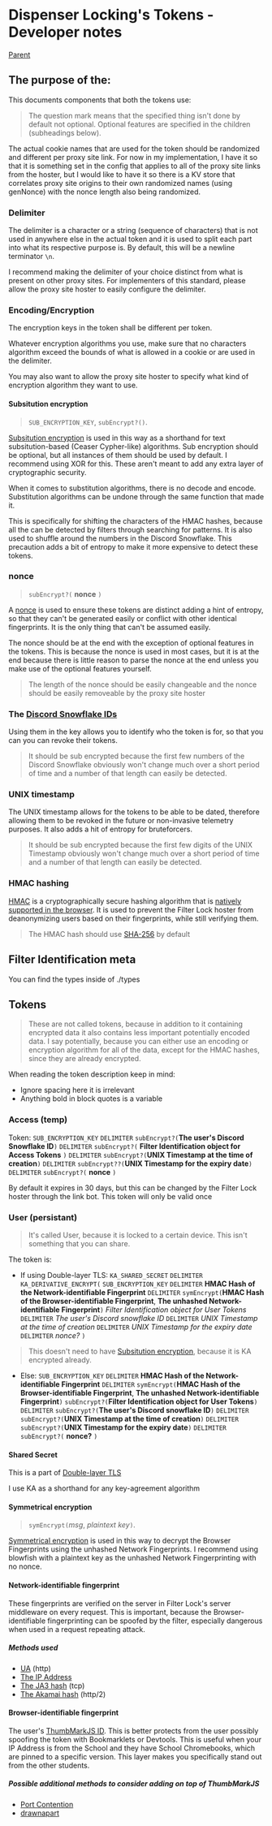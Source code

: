 # Dispenser Locking's Tokens - Developer notes

[Parent](../README.md)

## The purpose of the:

This documents components that both the tokens use:

> The question mark means that the specified thing isn't done by default not optional. Optional features are specified in the children (subheadings below).

The actual cookie names that are used for the token should be randomized and different per proxy site link. For now in my implementation, I have it so that it is something set in the config that applies to all of the proxy site links from the hoster, but I would like to have it so there is a KV store that correlates proxy site origins to their own randomized names (using genNonce) with the nonce length also being randomized.

### Delimiter

The delimiter is a character or a string (sequence of characters) that is not used in anywhere else in the actual token and it is used to split each part into what its respective purpose is. By default, this will be a newline terminator `\n`.

I recommend making the delimiter of your choice distinct from what is present on other proxy sites. For implementers of this standard, please allow the proxy site hoster to easily configure the delimiter.

### Encoding/Encryption

The encryption keys in the token shall be different per token.

Whatever encryption algorithms you use, make sure that no characters algorithm exceed the bounds of what is allowed in a cookie or are used in the delimiter.

You may also want to allow the proxy site hoster to specify what kind of encryption algorithm they want to use.

#### Subsitution encryption

> `SUB_ENCRYPTION_KEY`, `subEncrypt?()`.

[Subsitution encryption](https://www.csfieldguide.org.nz/en/chapters/coding-encryption/substitution-ciphers) is used in this way as a shorthand for text subsitution-based (Ceaser Cypher-like) algorithms. Sub encryption should be optional, but all instances of them should be used by default. I recommend using XOR for this. These aren't meant to add any extra layer of cryptographic security.

When it comes to substitution algorithms, there is no decode and encode. Substitution algorithms can be undone through the same function that made it.

This is specifically for shifting the characters of the HMAC hashes, because all the can be detected by filters through searching for patterns. It is also used to shuffle around the numbers in the Discord Snowflake. This precaution adds a bit of entropy to make it more expensive to detect these tokens.

### nonce

> `subEncrypt?(` **nonce** `)`

A [nonce](https://datatracker.ietf.org/doc/html/rfc4949#:~:text=$%20nonce) is used to ensure these tokens are distinct adding a hint of entropy, so that they can't be generated easily or conflict with other identical fingerprints. It is the only thing that can't be assumed easily.

The nonce should be at the end with the exception of optional features in the tokens. This is because the nonce is used in most cases, but it is at the end because there is little reason to parse the nonce at the end unless you make use of the optional features yourself.

> The length of the nonce should be easily changeable and the nonce should be easily removeable by the proxy site hoster

### The [Discord Snowflake IDs](https://discord.com/developers/docs/reference#snowflakes)

Using them in the key allows you to identify who the token is for, so that you can you can revoke their tokens.

> It should be sub encrypted because the first few numbers of the Discord Snowflake obviously won't change much over a short period of time and a number of that length can easily be detected.

### UNIX timestamp

The UNIX timestamp allows for the tokens to be able to be dated, therefore allowing them to be revoked in the future or non-invasive telemetry purposes. It also adds a hit of entropy for bruteforcers.

> It should be sub encrypted because the first few digits of the UNIX Timestamp obviously won't change much over a short period of time and a number of that length can easily be detected.

### HMAC hashing

[HMAC](https://www.wikiwand.com/en/HMAC) is a cryptographically secure hashing algorithm that is [natively supported in the browser](https://developer.mozilla.org/en-US/docs/Web/API/SubtleCrypto/sign#hmac). It is used to prevent the Filter Lock hoster from deanonymizing users based on their fingerprints, while still verifying them.

> The HMAC hash should use [SHA-256](https://developer.mozilla.org/en-US/docs/Web/API/SubtleCrypto/digest#algorithm) by default

## Filter Identification meta

You can find the types inside of ./types

## Tokens

> These are not called tokens, because in addition to it containing encrypted data it also contains less important potentially encoded data. I say potentially, because you can either use an encoding or encryption algorithm for all of the data, except for the HMAC hashes, since they are already encrypted.

When reading the token description keep in mind:

- Ignore spacing here it is irrelevant
- Anything bold in block quotes is a variable

### Access (temp)

Token: `SUB_ENCRYPTION_KEY` `DELIMITER` `subEncrypt?(`**The user's Discord Snowflake ID**`)` `DELIMITER` `subEncrypt?(` **Filter Identification object for Access Tokens** `)` `DELIMITER` `subEncrypt?(`**UNIX Timestamp at the time of creation**`)` `DELIMITER` `subEncrypt??(`**UNIX Timestamp for the expiry date**`)` `DELIMITER` `subEncrypt?(` **nonce** `)`

By default it expires in 30 days, but this can be changed by the Filter Lock hoster through the link bot. This token will only be valid once

### User (persistant)

> It's called User, because it is locked to a certain device. This isn't something that you can share.

The token is:

- If using Double-layer TLS: `KA_SHARED_SECRET` `DELIMITER` `KA_DERIVATIVE_ENCRYPT(` `SUB_ENCRYPTION_KEY` `DELIMITER` **HMAC Hash of the Network-identifiable Fingerprint** `DELIMITER` `symEncrypt(`**HMAC Hash of the Browser-identifiable Fingerprint**, **The unhashed Network-identifiable Fingerprint**`)` _Filter Identification object for User Tokens_ `DELIMITER` _The user's Discord snowflake ID_ `DELIMITER` _UNIX Timestamp at the time of creation_ `DELIMITER` _UNIX Timestamp for the expiry date_ `DELIMITER` _nonce?_ `)`

> This doesn't need to have [Subsitution encryption](#subsitution-encryption), because it is KA encrypted already.

- Else: `SUB_ENCRYPTION_KEY` `DELIMITER` **HMAC Hash of the Network-identifiable Fingerprint** `DELIMITER` `symEncrypt(`**HMAC Hash of the Browser-identifiable Fingerprint**, **The unhashed Network-identifiable Fingerprint**`)` `subEncrypt?(`**Filter Identification object for User Tokens**`)` `DELIMITER` `subEncrypt?(`**The user's Discord snowflake ID**`)` `DELIMITER` `subEncrypt?(`**UNIX Timestamp at the time of creation**`)` `DELIMITER` `subEncrypt?(`**UNIX Timestamp for the expiry date**`)` `DELIMITER` `subEncrypt?(` **nonce?** `)`

#### Shared Secret

This is a part of [Double-layer TLS](./Double-layer%20TLS.md)

I use KA as a shorthand for any key-agreement algorithm

#### Symmetrical encryption

> `symEncrypt(`_msg_, _plaintext key_`)`.

[Symmetrical encryption](https://simple.wikipedia.org/wiki/Symmetric-key_algorithm) is used in this way to decrypt the Browser Fingerprints using the unhashed Network Fingerprints. I recommend using blowfish with a plaintext key as the unhashed Network Fingerprinting with no nonce.

#### Network-identifiable fingerprint

These fingerprints are verified on the server in Filter Lock's server middleware on every request. This is important, because the Browser-identifiable fingerprinting can be spoofed by the filter, especially dangerous when used in a request repeating attack.

##### Methods used

- [UA](https://www.rfc-editor.org/rfc/rfc9110#section-10.1.5) (http)
- [The IP Address](https://www.iana.org/numbers)
- [The JA3 hash](https://engineering.salesforce.com/tls-fingerprinting-with-ja3-and-ja3s-247362855967/) (tcp)
- [The Akamai hash](https://privacycheck.sec.lrz.de/passive/fp_h2/fp_http2.html) (http/2)

#### Browser-identifiable fingerprint

The user's [ThumbMarkJS ID](https://www.thumbmarkjs.com). This is better protects from the user possibly spoofing the token with Bookmarklets or Devtools. This is useful when your IP Address is from the School and they have School Chromebooks, which are pinned to a specific version. This layer makes you specifically stand out from the other students.

##### Possible additional methods to consider adding on top of ThumbMarkJS

- [Port Contention](https://blog.amiunique.org/port-contention-goes-portable-port-contention-side-channels-in-web-browsers)
- [drawnapart](https://blog.amiunique.org/an-explicative-article-on-drawnapart-a-gpu-fingerprinting-technique)

